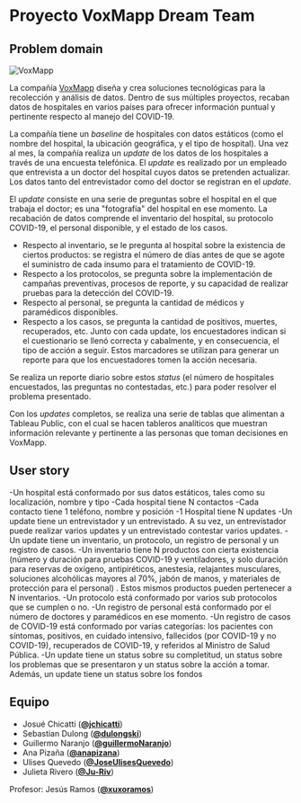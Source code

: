# Proyecto VoxMapp Dream Team
## Problem domain
![VoxMapp](https://imgur.com/gG68PvJ.png)

La compañía [VoxMapp](http://voxmapp.com) diseña y crea soluciones tecnológicas para la recolección y análisis de datos. Dentro de sus múltiples proyectos, recaban datos de hospitales en varios países para ofrecer información puntual y pertinente respecto al manejo del COVID-19.

La compañía tiene un _baseline_ de hospitales con datos estáticos (como el nombre del hospital, la ubicación geográfica, y el tipo de hospital).
Una vez al mes, la compañía realiza un _update_ de los datos de los hospitales a través de una encuesta telefónica. El _update_ es realizado por un empleado que entrevista a un doctor del hospital cuyos datos se pretenden actualizar. Los datos tanto del entrevistador como del doctor se registran en el _update_.

El _update_ consiste en una serie de preguntas sobre el hospital en el que trabaja el doctor; es una "fotografía" del hospital en ese momento. La recabación de datos comprende el inventario del hospital, su protocolo COVID-19, el personal disponible, y el estado de los casos.
- Respecto al inventario, se le pregunta al hospital sobre la existencia de ciertos productos: se registra el número de días antes de que se agote el suministro de cada insumo para el tratamiento de COVID-19.
- Respecto a los protocolos, se pregunta sobre la implementación de campañas preventivas, procesos de reporte, y su capacidad de realizar pruebas para la detección del COVID-19.
- Respecto al personal, se pregunta la cantidad de médicos y paramédicos disponibles.
- Respecto a los casos, se pregunta la cantidad de positivos, muertes, recuperados, etc.
Junto con cada update, los encuestadores indican si el cuestionario se llenó correcta y cabalmente, y en consecuencia, el tipo de acción a seguir. Estos marcadores se utilizan para generar un reporte para que los encuestadores tomen la acción necesaria.

Se realiza un reporte diario sobre estos _status_ (el número de hospitales encuestados, las preguntas no contestadas, etc.) para poder resolver el problema presentado.

Con los _updates_ completos, se realiza una serie de tablas que alimentan a Tableau Public, con el cual se hacen tableros analíticos que muestran información relevante y pertinente a las personas que toman decisiones en VoxMapp.

## User story

-Un hospital está conformado por sus datos estáticos, tales como su localización, nombre y tipo
-Cada hospital tiene N contactos
  -Cada contacto tiene 1 teléfono, nombre y posición
-1 Hospital tiene N updates 
  -Un update tiene un entrevistador y un entrevistado. A su vez, un entrevistador puede realizar varios updates y un entrevistado contestar varios updates. 
-Un update tiene un inventario, un protocolo, un registro de personal y un registro de casos. 
  -Un inventario tiene N productos con cierta existencia (número y duración para pruebas COVID-19 y      ventiladores, y solo duración para reservas de oxígeno, antipiréticos, anestesia, relajantes          musculares, soluciones alcohólicas mayores al 70%, jabón de manos, y materiales de protección para    el personal) . Estos mismos productos pueden pertenecer a N inventarios. 
  -Un protocolo está conformado por varios sub protocolos que se cumplen o no.
  -Un registro de personal está conformado por el número de doctores y paramédicos en ese momento. 
  -Un registro de casos de COVID-19 está conformado por varias categorías: los pacientes con            síntomas, positivos, en cuidado intensivo, fallecidos (por COVID-19 y no COVID-19), recuperados de    COVID-19, y referidos al Ministro de Salud Pública. 
-Un update tiene un status sobre su completitud, un status sobre los problemas que se presentaron y     un status sobre la acción a tomar. Además, un update tiene un status sobre los fondos 


## Equipo
- Josué Chicatti ([**@jchicatti**](https://github.com/jchicatti))
- Sebastian Dulong ([**@dulongski**](https://github.com/dulongski))
- Guillermo Naranjo ([**@guillermoNaranjo**](https://github.com/guillermoNaranjo))
- Ana Pizaña ([**@anapizana**](https://github.com/anapizana))
- Ulises Quevedo ([**@JoseUlisesQuevedo**](https://github.com/JoseUlisesQuevedo))
- Julieta Rivero ([**@Ju-Riv**](https://github.com/Ju-Riv))

Profesor: Jesús Ramos ([**@xuxoramos**](https://github.com/xuxoramos))
